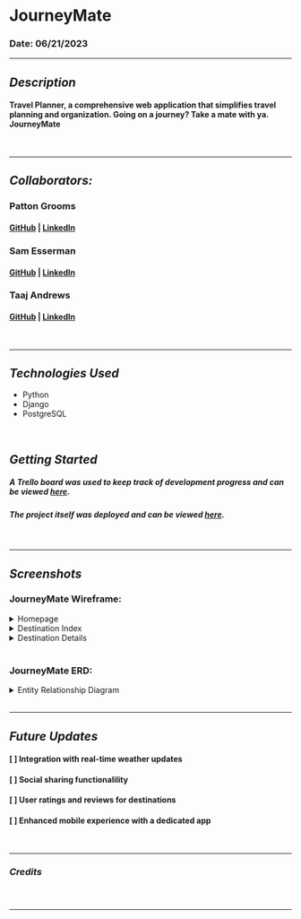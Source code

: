 # JourneyMate

### Date: 06/21/2023

---

## **_Description_**

#### Travel Planner, a comprehensive web application that simplifies travel planning and organization. Going on a journey? Take a mate with ya. JourneyMate

<br>

---

## **_Collaborators:_**

### Patton Grooms

#### [GitHub](https://github.com/pattongrooms) | [LinkedIn](https://www.linkedin.com/in/patton-grooms/)

### Sam Esserman

#### [GitHub](https://github.com/SLEsserman) | [LinkedIn](https://www.linkedin.com/in/samuel-esserman/)

### Taaj Andrews

#### [GitHub](https://github.com/TaajAndrews) | [LinkedIn](https://linkedin.com/in/taajandrews)

<br>

---

## **_Technologies Used_**

- Python
- Django
- PostgreSQL

<br>

## **_Getting Started_**

##### A Trello board was used to keep track of development progress and can be viewed [here](https://trello.com/b/aZLhCVjV/journeymate-project-3-sam-taaj-pat).

##### The project itself was deployed and can be viewed [here]().

<br>

---

## **_Screenshots_**

### JourneyMate Wireframe:

<details>
<summary>Homepage</summary>
  <img src="images/wireframe_1.png" name="image-name">
</details>
<details>
<summary>Destination Index</summary>
  <img src="images/wireframe_2.png" name="image-name">
</details>
<details>
 <summary>Destination Details</summary>
  <img src="images/wireframe_3.png" name="image-name">
</details>
<br>

### JourneyMate ERD:

<details>
 <summary>Entity Relationship Diagram</summary>
  <img src="images/erd_journeymate.png" name="image-name">
</details>
<br>

---

## **_Future Updates_**

#### [ ] Integration with real-time weather updates

#### [ ] Social sharing functionalility

#### [ ] User ratings and reviews for destinations

#### [ ] Enhanced mobile experience with a dedicated app

<br>

---

### **_Credits_**

<br>

#####

#####

#####

#####

---
